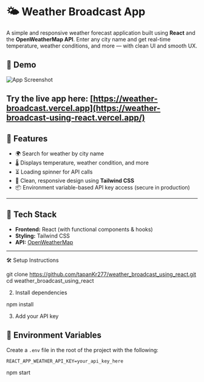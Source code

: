 # 🌤️ Weather Broadcast App

A simple and responsive weather forecast application built using **React** and the **OpenWeatherMap API**. Enter any city name and get real-time temperature, weather conditions, and more — with clean UI and smooth UX.

## 📸 Demo

![App Screenshot](https://drive.google.com/file/d/11TKg42kyJZV2x0z-m3eMPwl2UbpOk9_H/view?usp=sharing) 

Try the live app here: [https://weather-broadcast.vercel.app](https://weather-broadcast-using-react.vercel.app/) 
---

## 🔧 Features

- 🌍 Search for weather by city name
- 🌡️ Displays temperature, weather condition, and more
- ⏳ Loading spinner for API calls
- 🎨 Clean, responsive design using **Tailwind CSS**
- 📦 Environment variable-based API key access (secure in production)

---

## 🚀 Tech Stack

- **Frontend:** React (with functional components & hooks)
- **Styling:** Tailwind CSS
- **API:** [OpenWeatherMap](https://openweathermap.org/api)

---


🛠️ Setup Instructions

git clone https://github.com/tapanKr277/weather_broadcast_using_react.git
cd weather_broadcast_using_react

2. Install dependencies

npm install

3. Add your API key

## 🔑 Environment Variables

Create a `.env` file in the root of the project with the following:

```env
REACT_APP_WEATHER_API_KEY=your_api_key_here
```

npm start


